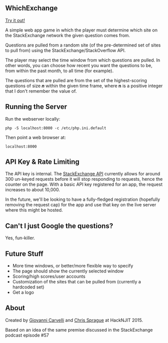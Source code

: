 ## WhichExchange

[Try it out!](http://kwikthinkers.xyz/whichexchange/)

A simple web app game in which the player must determine which site on the StackExchange network the given question comes from.

Questions are pulled from a random site (of the pre-determined set of sites to pull from) using the StackExchange/StackOverflow API.

The player may select the time window from which questions are pulled. In other words, you can choose how recent you want the questions to be, from within the past month, to all time (for example).

The questions that are pulled are from the set of the highest-scoring questions of size <strong><i>n</i></strong> within the given time frame, where <strong>n</strong> is a positive integer that I don't remember the value of.

## Running the Server
Run the webserver locally:

    php -S localhost:8000 -c /etc/php.ini.default

Then point a web browser at:

    localhost:8000

## API Key & Rate Limiting
The API key is internal. The [StackExchange API](https://api.stackexchange.com/) currently allows for around 300 un-keyed requests before it will stop responding to requests, hence the counter on the page. With a basic API key registered for an app, the request increases to about 10,000.

In the future, we'll be looking to have a fully-fledged registration (hopefully removing the request cap) for the app and use that key on the live server where this might be hosted.

## Can't I just Google the questions?
Yes, fun-killer.

## Future Stuff
* More time windows, or better/more flexible way to specify
 * The page should show the currently selected window
* Scoring/high scores/user accounts
* Customization of the sites that can be pulled from (currently a hardcoded set)
* Get a logo

## About
Created by [Giovanni Carvelli](https://github.com/gcarvelli) and [Chris Sprague](https://github.com/chrissprague) at HackNJIT 2015.

Based on an idea of the same premise discussed in the StackExchange podcast episode #57
